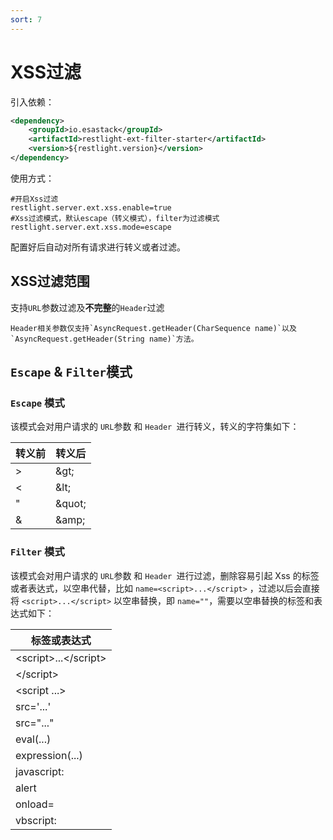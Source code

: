 ```yaml
---
sort: 7
---
```


# XSS过滤

引入依赖：

```xml
<dependency>
	<groupId>io.esastack</groupId>
	<artifactId>restlight-ext-filter-starter</artifactId>
	<version>${restlight.version}</version>
</dependency>
```

使用方式：
```properties
#开启Xss过滤
restlight.server.ext.xss.enable=true
#Xss过滤模式，默认escape（转义模式），filter为过滤模式
restlight.server.ext.xss.mode=escape
```
配置好后自动对所有请求进行转义或者过滤。

## XSS过滤范围

支持`URL`参数过滤及**不完整**的`Header`过滤

```note
Header相关参数仅支持`AsyncRequest.getHeader(CharSequence name)`以及`AsyncRequest.getHeader(String name)`方法。
```

## `Escape` & `Filter`模式

### `Escape` 模式

该模式会对用户请求的 `URL`参数 和 `Header `进行转义，转义的字符集如下：

|转义前|转义后|
|-|-|
|>|\&gt;|
|<|\&lt;|
|"|\&quot;|
|&|\&amp;|

### `Filter` 模式

该模式会对用户请求的 `URL`参数 和 `Header `进行过滤，删除容易引起 Xss 的标签或者表达式，以空串代替，比如 `name=<script>...</script>` ，过滤以后会直接将 `<script>...</script>` 以空串替换，即 `name=""`，需要以空串替换的标签和表达式如下：

| 标签或表达式           |
| ---------------------- |
| \<script>...\</script> |
| \</script>             |
| \<script ...>          |
| src='...'              |
| src="..."              |
| eval(...)              |
| e­xpression(...)       |
| javascript:            |
| alert                  |
| onload=                |
| vbscript:              |
